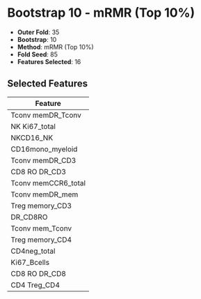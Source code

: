 # Bootstrap 10 - mRMR (Top 10%)

- **Outer Fold**: 35
- **Bootstrap**: 10
- **Method**: mRMR (Top 10%)
- **Fold Seed**: 85
- **Features Selected**: 16

## Selected Features

| Feature |
|---------|
| Tconv memDR_Tconv |
| NK Ki67_total |
| NKCD16_NK |
| CD16mono_myeloid |
| Tconv memDR_CD3 |
| CD8 RO DR_CD3 |
| Tconv memCCR6_total |
| Tconv memDR_mem |
| Treg memory_CD3 |
| DR_CD8RO |
| Tconv mem_Tconv |
| Treg memory_CD4 |
| CD4neg_total |
| Ki67_Bcells |
| CD8 RO DR_CD8 |
| CD4 Treg_CD4 |
